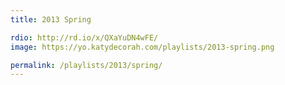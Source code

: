 ```yaml
---
title: 2013 Spring

rdio: http://rd.io/x/QXaYuDN4wFE/
image: https://yo.katydecorah.com/playlists/2013-spring.png

permalink: /playlists/2013/spring/
---
```

